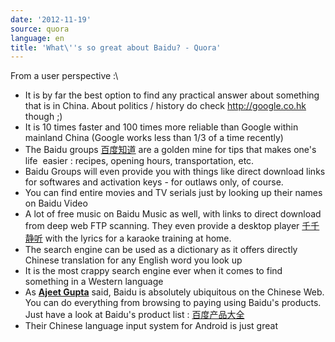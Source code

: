 ```yaml
---
date: '2012-11-19'
source: quora
language: en
title: 'What\''s so great about Baidu? - Quora'
---
```


From a user perspective :\

-   It is by far the best option to find any practical answer about
    something that is in China. About politics / history do check
    <http://google.co.hk> though ;)
-   It is 10 times faster and 100 times more reliable than Google within
    mainland China (Google works less than 1/3 of a time recently)
-   The Baidu groups [百度知道](http://zhidao.baidu.com) are a golden
    mine for tips that makes one\'s life  easier : recipes, opening
    hours, transportation, etc.
-   Baidu Groups will even provide you with things like direct download
    links for softwares and activation keys - for outlaws only, of
    course.
-   You can find entire movies and TV serials just by looking up their
    names on Baidu Video
-   A lot of free music on Baidu Music as well, with links to direct
    download from deep web FTP scanning. They even provide a desktop
    player [千千静听](http://ttplayer.qianqian.com/) with the lyrics for
    a karaoke training at home.
-   The search engine can be used as a dictionary as it offers directly
    Chinese translation for any English word you look up
-   It is the most crappy search engine ever when it comes to find
    something in a Western language
-   As [**Ajeet Gupta**](http://quora.com/profile/Ajeet-Gupta-1) said,
    Baidu is absolutely ubiquitous on the Chinese Web. You can do
    everything from browsing to paying using Baidu\'s products. Just
    have a look at Baidu\'s product list :
    [百度产品大全](http://www.baidu.com/more/)
-   Their Chinese language input system for Android is just great
